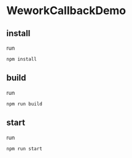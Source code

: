 # WeworkCallbackDemo

## install
run 
```
npm install
```

## build
run 
```
npm run build
```

## start
run 
```
npm run start
```